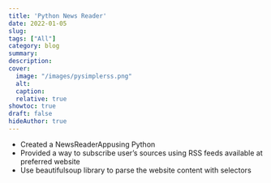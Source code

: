 ```yaml
---
title: 'Python News Reader'
date: 2022-01-05
slug:
tags: ["All"]
category: blog 
summary:
description: 
cover:
  image: "/images/pysimplerss.png"
  alt:
  caption: 
  relative: true
showtoc: true
draft: false
hideAuthor: true
---
```


 - Created a NewsReaderAppusing Python
 - Provided a way to subscribe user’s sources using RSS feeds available at preferred website
 - Use beautifulsoup library to parse the website content with selectors